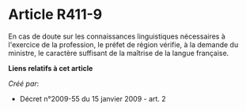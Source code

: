 # Article R411-9

En cas de doute sur les connaissances linguistiques nécessaires à l'exercice de la profession, le préfet de région vérifie, à
la demande du ministre, le caractère suffisant de la maîtrise de la langue française.

**Liens relatifs à cet article**

_Créé par_:

  - Décret n°2009-55 du 15 janvier 2009 - art. 2
